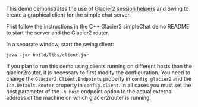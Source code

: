This demo demonstrates the use of [Glacier2 session helpers][1] and Swing
to create a graphical client for the simple chat server.

First follow the instructions in the C++ Glacier2 simpleChat demo
README to start the server and the Glacier2 router.

In a separate window, start the swing client:

```
java -jar build/libs/client.jar
```

If you plan to run this demo using clients running on different hosts
than the glacier2router, it is necessary to first modify the
configuration. You need to change the `Glacier2.Client.Endpoints`
property in `config.glacier2` and the `Ice.Default.Router` property in
`config.client`. In all cases you must set the host parameter of the
`-h host` endpoint option to the actual external address of the machine
on which glacier2router is running.

[1]: https://doc.zeroc.com/ice/3.7/ice-services/glacier2/glacier2-sessionhelper-class
